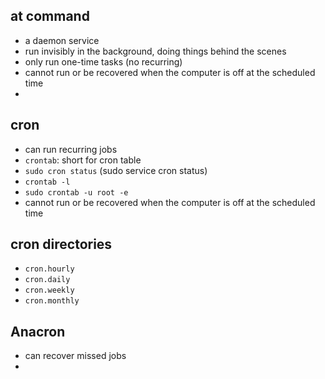 ## at command
- a daemon service
- run invisibly in the background, doing things behind the scenes
- only run one-time tasks (no recurring)
- cannot run or be recovered when the computer is off at the scheduled time
- 
## cron
- can run recurring jobs
- `crontab`: short for cron table
- `sudo cron status` (sudo service cron status)
- `crontab -l`
- `sudo crontab -u root -e`
- cannot run or be recovered when the computer is off at the scheduled time

## cron directories
- `cron.hourly`
- `cron.daily`
- `cron.weekly`
- `cron.monthly`

## Anacron
- can recover missed jobs
- 